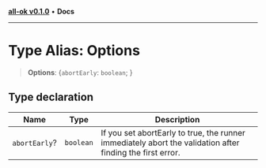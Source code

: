 [**all-ok v0.1.0**](../README.md) • **Docs**

***

# Type Alias: Options

> **Options**: \{`abortEarly`: `boolean`; \}

## Type declaration

| Name | Type | Description |
| ------ | ------ | ------ |
| `abortEarly`? | `boolean` | If you set abortEarly to true, the runner immediately abort the validation after finding the first error. |
